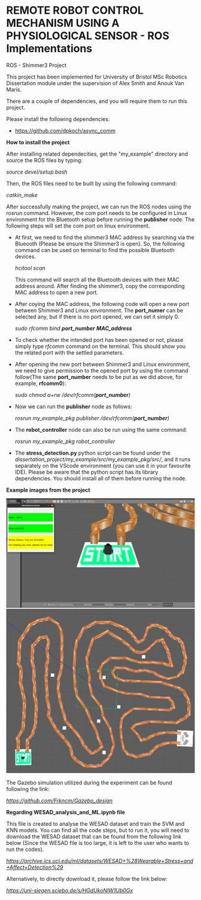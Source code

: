 # REMOTE ROBOT CONTROL MECHANISM USING A PHYSIOLOGICAL SENSOR - ROS Implementations
ROS - Shimmer3 Project

This project has been implemented for University of Bristol MSc Robotics Dissertation module under 
the supervision of Alex Smith and Anouk Van Maris. 

There are a couple of dependencies, and you will require them to run 
this project.

Please install the following dependencies:

- https://github.com/dpkoch/async_comm


**How to install the project**

  After installing related dependecities, get the "my_example" directory and source the ROS files by typing:
  
  *source devel/setup.bash*
  
  Then, the ROS files need to be built by using the following command:
  
  *catkin_make*
  
  After successfully making the project, we can run the ROS nodes using the *rosrun* command. However, the com port needs to be configured in Linux environment for the Bluetooth setup before running the **publisher** node. The following steps will set the com port on linux environment.
  - At first, we need to find the shimmer3 MAC address by searching via the Blueooth (Please be ensure the Shimmer3 is open). So, the following command can be used on terminal to find the possible Bluetooth devices.
  
    *hcitool scan*
    
    This command will search all the Bluetooth devices with their MAC address around. After finding the shimmer3, copy the corresponding MAC address to open a new port.
    
  - After coying the MAC address, the following code will open a new port between Shimmer3 and Linux environment. The **port_numer** can be selected any, but if there is no port opened, we can set it simply 0. 
  
    *sudo rfcomm bind **port_number** **MAC_address***
    
  - To check whether the intended port has been opened or not, please simply type *rfcomm* command on the terminal. This should show you the related port with the settled parameters.
  
  - After opening the new port between Shimmer3 and Linux environment, we need to give permission to the opened port by using the command follow(The same **port_number** needs to be put as we did above, for example, **rfcomm0**):
    
    *sudo chmod a+rw /dev/rfcomm(**port_number**)*
    
  - Now we can run the **publisher** node as follows:
    
    *rosrun my_example_pkg publisher /dev/rfcomm(**port_number**)*
    
  - The **robot_controller** node can also be run using the same command:
  
    *rosrun my_example_pkg robot_controller*
    
  - The **stress_detection.py** python script can be found under the *dissertation_project/my_example/src/my_example_pkg/src/*, and it runs separately on the VScode environment (you can use it in your favourite IDE). Please be aware that the python script has its library dependencies. You should install all of them before running the node.
  

**Example images from the project**

![plot](./images/gazebo_ros_exp.png)  ![plot](./images/whole_path.png)

The Gazebo simulation utilized during the experiment can be found following the link:

*https://github.com/Frkncm/Gazebo_design*


**Regarding WESAD_analysis_and_ML.ipynb file**

This file is created to analyse the WESAD dataset and train the SVM and KNN models. You can find all the code steps, but to run it, you will need to download the WESAD dataset that can be found from the following link below (Since the WESAD file is too large, it is left to the user who wants to run the codes).

*https://archive.ics.uci.edu/ml/datasets/WESAD+%28Wearable+Stress+and+Affect+Detection%29*

Alternatively, to directly download it, please follow the link below:

*https://uni-siegen.sciebo.de/s/HGdUkoNlW1Ub0Gx*

